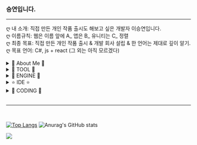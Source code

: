 <body>
<h3>승연입니다.</h3>
<hr>
ღ 내 소개: 직접 만든 개인 작품 출시도 해보고 싶은 개발자 이승연입니다.<br>
ღ 이름규칙: 웹은 이름 앞에 A_ 앱은 B_ 유니티는 C_ 정렬<br>
ღ 최종 목표: 직접 만든 개인 작품 출시 & 개발 회사 설립 & 한 언어는 제대로 깊이 알기.<br>
ღ 목표 언어: C#, js + react (그 외는 아직 모르겠다)<br>
<br>
<details>
<summary>
  🧸 About Me 🧸
</summary>
<a href="https://blog.naver.com/catoo_4" target="_blank"><img src="https://img.shields.io/badge/BLOG(Daily)-03C75A?style=flat-square&logo=Naver&logoColor=white"></a>
<a href="https://velog.io/@seungyeon04" target="_blank"><img src="https://img.shields.io/badge/BLOG(Study2)-999111?style=flat-square&logo=velog&logoColor=white"></a><br>
<a href="https://purple-tail-e77.notion.site/b3a4e9bf905f4ed28251a383aec9d9e3?pvs=74"><img src="https://img.shields.io/badge/notion(X)-000000?style=flat-square&logo=notion&logoColor=white"></a>
<a href="https://www.instagram.com/druiddroing"><img src="https://img.shields.io/badge/Instagram-E4405F?style=flat-square&logo=Instagram&logoColor=white"/></a>

</details>

<details>
<summary>
  🔧 TOOL 🔧 
</summary>
<img src="https://img.shields.io/badge/Xshell-0033A0?style=flat-square&logo=Xshell&logoColor=white">
<img src="https://img.shields.io/badge/VirtualBox-183A61?style=flat-square&logo=VirtualBox&logoColor=white">
<img src="https://img.shields.io/badge/Linux-FCC624?style=flat-square&logo=Linux&logoColor=black">
<img src="https://img.shields.io/badge/Ubuntu-E95420?style=flat-square&logo=Ubuntu&logoColor=white">
</details>

<details>
<summary>
 🚀 ENGINE 🚀
</summary>
<img src="https://img.shields.io/badge/unity-%23000000.svg?style=flat-square&logo=unity&logoColor=white"> </a><br>
</details>

<details>
<summary>
⭐️ IDE ⭐️
</summary>
<img src="https://img.shields.io/badge/Visual Studio-5C2D91?style=flat-square&logo=Visual Studio&logoColor=white"/>
<img src="https://img.shields.io/badge/Visual Studio Code-007ACC?style=flat-square&logo=Visual Studio Code&logoColor=white"/><br>
</details>

<details>
<summary>
🌈 CODING 🌈
</summary>
<img src="https://img.shields.io/badge/C%23-%23239120?style=flat-square&logo=csharp&logoColor=white"/>
<img src="https://img.shields.io/badge/C-A8B9CC?style=flat-square&logo=C&logoColor=white"/>
<image src="https://img.shields.io/badge/html5-E34F26?style=flat-square&logo=html5&logoColor=white">
<img src="https://img.shields.io/badge/css-1572B6?style=flat-square&logo=css3&logoColor=white">



</details>

<br>
<hr><br>

[![Top Langs](https://github-readme-stats.vercel.app/api/top-langs/?username=SeungYeon04&layout=donut)](https://github.com/anuraghazra/github-readme-stats) 
![Anurag's GitHub stats](https://github-readme-stats.vercel.app/api?username=SeungYeon04&show_icons=true)

<a href="https://github.com/devxb/gitanimals">
  <img src="https://render.gitanimals.org/farms/{SeungYeon04}"/>
</a>
<br><br>




</body>
